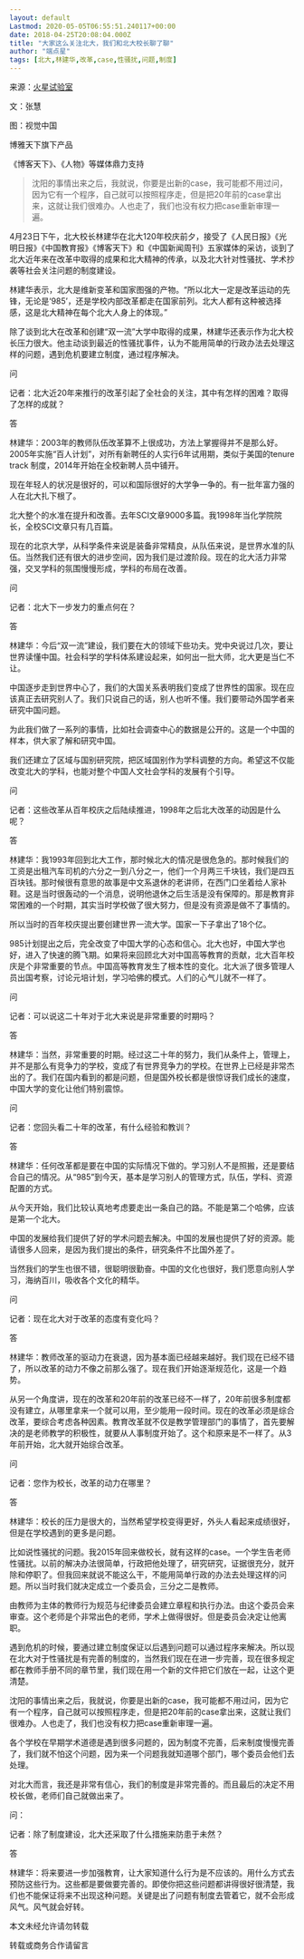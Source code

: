 ```yaml
---
layout: default
Lastmod: 2020-05-05T06:55:51.240117+00:00
date: 2018-04-25T20:08:04.000Z
title: "大家这么关注北大，我们和北大校长聊了聊"
author: "端点星"
tags: [北大,林建华,改革,case,性骚扰,问题,制度]
---
```


来源：[火星试验室](https://mp.weixin.qq.com/s/elfOxzXAmGVw_rtRe8xhUg)

文：张慧

图：视觉中国

博雅天下旗下产品

《博客天下》、《人物》等媒体鼎力支持

> 沈阳的事情出来之后，我就说，你要是出新的case，我可能都不用过问，因为它有一个程序，自己就可以按照程序走，但是把20年前的case拿出来，这就让我们很难办。人也走了，我们也没有权力把case重新审理一遍。

4月23日下午，北大校长林建华在北大120年校庆前夕，接受了《人民日报》《光明日报》《中国教育报》《博客天下》和《中国新闻周刊》五家媒体的采访，谈到了北大近年来在改革中取得的成果和北大精神的传承，以及北大针对性骚扰、学术抄袭等社会关注问题的制度建设。

林建华表示，北大是维新变革和国家图强的产物。“所以北大一定是改革运动的先锋，无论是‘985’，还是学校内部改革都走在国家前列。北大人都有这种被选择感，这是北大精神在每个北大人身上的体现。”

除了谈到北大在改革和创建“双一流”大学中取得的成果，林建华还表示作为北大校长压力很大。他主动谈到最近的性骚扰事件，认为不能用简单的行政办法去处理这样的问题，遇到危机要建立制度，通过程序解决。

问

记者：北大近20年来推行的改革引起了全社会的关注，其中有怎样的困难？取得了怎样的成就？

答

林建华：2003年的教师队伍改革算不上很成功，方法上掌握得并不是那么好。2005年实施“百人计划”，对所有新聘任的人实行6年试用期，类似于美国的tenure track 制度，2014年开始在全校新聘人员中铺开。

现在年轻人的状况是很好的，可以和国际很好的大学争一争的。有一批年富力强的人在北大扎下根了。

北大整个的水准在提升和改善。去年SCI文章9000多篇。我1998年当化学院院长，全校SCI文章只有几百篇。

现在的北京大学，从科学条件来说是装备非常精良，从队伍来说，是世界水准的队伍。当然我们还有很大的进步空间，因为我们是过渡阶段。现在的北大活力非常强，交叉学科的氛围慢慢形成，学科的布局在改善。

问

记者：北大下一步发力的重点何在？

答

林建华：今后“双一流”建设，我们要在大的领域下些功夫。党中央说过几次，要让世界读懂中国。社会科学的学科体系建设起来，如何出一批大师，北大更是当仁不让。

中国逐步走到世界中心了，我们的大国关系表明我们变成了世界性的国家。现在应该真正去研究别人了。我们只说自己的话，别人也听不懂。我们要带动外国学者来研究中国问题。

为此我们做了一系列的事情，比如社会调查中心的数据是公开的。这是一个中国的样本，供大家了解和研究中国。

我们还建立了区域与国别研究院，把区域国别作为学科调整的方向。希望这不仅能改变北大的学科，也能对整个中国人文社会学科的发展有个引导。

问

记者：这些改革从百年校庆之后陆续推进，1998年之后北大改革的动因是什么呢？

答

林建华：我1993年回到北大工作，那时候北大的情况是很危急的。那时候我们的工资是出租汽车司机的六分之一到八分之一，他们一个月两三千块钱，我们是四五百块钱。那时候很有意思的故事是中文系退休的老讲师，在西门口坐着给人家补鞋。这是当时很轰动的一个消息，说明他退休之后生活是没有保障的。那是教育非常困难的一个时期，其实当时学校做了很大努力，但是没有资源是做不了事情的。

所以当时的百年校庆提出要创建世界一流大学。国家一下子拿出了18个亿。

985计划提出之后，完全改变了中国大学的心态和信心。北大也好，中国大学也好，进入了快速的腾飞期。如果将来回顾北大对中国高等教育的贡献，北大百年校庆是个非常重要的节点。中国高等教育发生了根本性的变化。北大派了很多管理人员出国考察，讨论元培计划，学习哈佛的模式。人们的心气儿就不一样了。

问

记者：可以说这二十年对于北大来说是非常重要的时期吗？

答

林建华：当然，非常重要的时期。经过这二十年的努力，我们从条件上，管理上，并不是那么有竞争力的学校，变成了有世界竞争力的学校。在世界上已经是非常杰出的了。我们在国内看到的都是问题，但是国外校长都是很惊讶我们成长的速度，中国大学的变化让他们特别震惊。

问

记者：您回头看二十年的改革，有什么经验和教训？

答

林建华：任何改革都是要在中国的实际情况下做的。学习别人不是照搬，还是要结合自己的情况。从“985”到今天，基本是学习别人的管理方式，队伍，学科、资源配置的方式。

从今天开始，我们比较认真地考虑要走出一条自己的路。不能是第二个哈佛，应该是第一个北大。

中国的发展给我们提供了好的学术问题去解决。中国的发展也提供了好的资源。能请很多人回来，是因为我们提出的条件，研究条件不比国外差了。

当然我们的学生也很不错，很聪明很勤奋。中国的文化也很好，我们愿意向别人学习，海纳百川，吸收各个文化的精华。

问

记者：现在北大对于改革的态度有变化吗？

答

林建华：教师改革的驱动力在衰退，因为基本面已经越来越好。我们现在已经不错了，所以改革的动力不像之前那么强了。现在我们开始逐渐规范化，这是一个趋势。

从另一个角度讲，现在的改革和20年前的改革已经不一样了，20年前很多制度都没有建立，从哪里拿来一个就可以用，至少能用一段时间。现在的改革必须是综合改革，要综合考虑各种因素。教育改革就不仅是教学管理部门的事情了，首先要解决的是老师教学的积极性，就要从人事制度开始了。这个和原来是不一样了。从3年前开始，北大就开始综合改革。

问

记者：您作为校长，改革的动力在哪里？

答

林建华：校长的压力是很大的，当然希望学校变得更好，外头人看起来成绩很好，但是在学校遇到的更多是问题。

比如说性骚扰的问题。我2015年回来做校长，就有这样的case。一个学生告老师性骚扰。以前的解决办法很简单，行政把他处理了，研究研究，证据很充分，就开除和停职了。但我回来就说不能这么干，不能用简单行政的办法去处理这样的问题。所以当时我们就决定成立一个委员会，三分之二是教师。

由教师为主体的教师行为规范与纪律委员会建立章程和执行办法。由这个委员会来审查。这个老师是个非常出色的老师，学术上做得很好。但是委员会决定让他离职。

遇到危机的时候，要通过建立制度保证以后遇到问题可以通过程序来解决。所以现在北大对于性骚扰是有完善的制度的，当然我们现在在进一步完善，现在很多规定都在教师手册不同的章节里，我们现在用一个新的文件把它们放在一起，让这个更清楚。

沈阳的事情出来之后，我就说，你要是出新的case，我可能都不用过问，因为它有一个程序，自己就可以按照程序走，但是把20年前的case拿出来，这就让我们很难办。人也走了，我们也没有权力把case重新审理一遍。

各个学校在早期学术道德是遇到很多问题的，因为制度不完善，后来制度慢慢完善了，我们就不怕这个问题，因为来一个问题我就知道哪个部门，哪个委员会他们去处理。

对北大而言，我还是非常有信心，我们的制度是非常完善的。而且最后的决定不用校长做，老师们自己就做出来了。

问：

记者：除了制度建设，北大还采取了什么措施来防患于未然？

答

林建华：将来要进一步加强教育，让大家知道什么行为是不应该的。用什么方式去预防这些行为。这些都是要做要完善的。即使你把这些问题都讲得很好很清楚，我们也不能保证将来不出现这种问题。关键是出了问题有制度去管着它，就不会形成风气。风气就会好转。

本文未经允许请勿转载

转载或商务合作请留言

